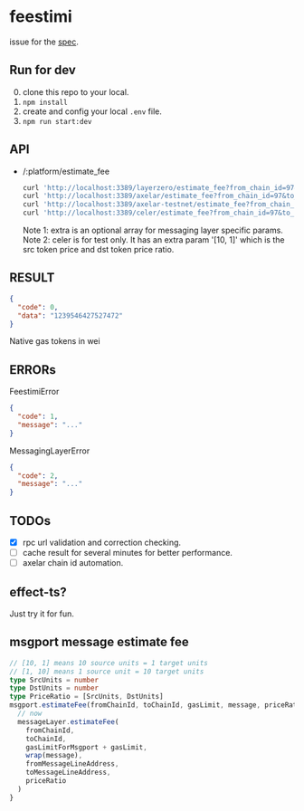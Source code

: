 # feestimi

issue for the [spec](https://github.com/darwinia-network/darwinia-msgport/issues/66).

## Run for dev

0. clone this repo to your local.
1. `npm install`
2. create and config your local `.env` file.
3. `npm run start:dev`

## API

- /:platform/estimate_fee
  ```bash
  curl 'http://localhost:3389/layerzero/estimate_fee?from_chain_id=97&to_chain_id=1287&gas_limit=300000&payload=0x12345678'
  curl 'http://localhost:3389/axelar/estimate_fee?from_chain_id=97&to_chain_id=1287&gas_limit=300000'
  curl 'http://localhost:3389/axelar-testnet/estimate_fee?from_chain_id=97&to_chain_id=1287&gas_limit=300000'
  curl 'http://localhost:3389/celer/estimate_fee?from_chain_id=97&to_chain_id=81&gas_limit=300000&payload=0x12345678&from_address=0xf5C6825015280CdfD0b56903F9F8B5A2233476F5&to_address=0xf5C6825015280CdfD0b56903F9F8B5A2233476F5&extra=[[10, 1]]'
  ```
  Note 1: extra is an optional array for messaging layer specific params.  
  Note 2: celer is for test only. It has an extra param '[10, 1]' which is the src token price and dst token price ratio.

## RESULT

```json
{
  "code": 0,
  "data": "1239546427527472"
}
```

Native gas tokens in wei

## ERRORs

FeestimiError

```json
{
  "code": 1,
  "message": "..."
}
```

MessagingLayerError

```json
{
  "code": 2,
  "message": "..."
}
```

## TODOs

- [x] rpc url validation and correction checking.
- [ ] cache result for several minutes for better performance.
- [ ] axelar chain id automation.

## effect-ts?

Just try it for fun.

## msgport message estimate fee

```typescript
// [10, 1] means 10 source units = 1 target units
// [1, 10] means 1 source unit = 10 target units
type SrcUnits = number
type DstUnits = number
type PriceRatio = [SrcUnits, DstUnits]
msgport.estimateFee(fromChainId, toChainId, gasLimit, message, priceRatio: PriceRatio) {
  // now
  messageLayer.estimateFee(
    fromChainId,
    toChainId,
    gasLimitForMsgport + gasLimit,
    wrap(message),
    fromMessageLineAddress,
    toMessageLineAddress,
    priceRatio
  )
}
```
